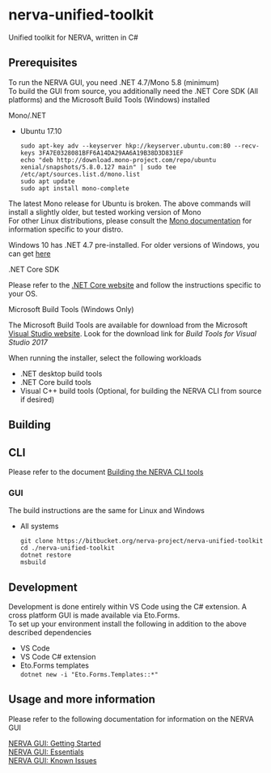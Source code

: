# nerva-unified-toolkit

Unified toolkit for NERVA, written in C#

## Prerequisites

To run the NERVA GUI, you need .NET 4.7/Mono 5.8 (minimum)  
To build the GUI from source, you additionally need the .NET Core SDK (All platforms) and the Microsoft Build Tools (Windows) installed

Mono/.NET

- Ubuntu 17.10

    `sudo apt-key adv --keyserver hkp://keyserver.ubuntu.com:80 --recv-keys 3FA7E0328081BFF6A14DA29AA6A19B38D3D831EF`  
    `echo "deb http://download.mono-project.com/repo/ubuntu xenial/snapshots/5.8.0.127 main" | sudo tee /etc/apt/sources.list.d/mono.list`  
    `sudo apt update`  
    `sudo apt install mono-complete`

The latest Mono release for Ubuntu is broken. The above commands will install a slightly older, but tested working version of Mono  
For other Linux distributions, please consult the [Mono documentation](https://www.mono-project.com/download/stable/#download-lin) for information specific to your distro.

Windows 10 has .NET 4.7 pre-installed. For older versions of Windows, you can get [here](https://www.microsoft.com/net/download/dotnet-framework-runtime)

.NET Core SDK

Please refer to the [.NET Core website](https://www.microsoft.com/net) and follow the instructions specific to your OS.

Microsoft Build Tools (Windows Only)

The Microsoft Build Tools are available for download from the Microsoft [Visual Studio website](https://visualstudio.microsoft.com/downloads/). Look for the download link for *Build Tools for Visual Studio 2017*

When running the installer, select the following workloads

- .NET desktop build tools 
- .NET Core build tools
- Visual C++ build tools (Optional, for building the NERVA CLI from source if desired)

## Building

## CLI

Please refer to the document [Building the NERVA CLI tools](https://bitbucket.org/snippets/nerva-project/kejLB4)

### GUI

The build instructions are the same for Linux and Windows

- All systems
    
    `git clone https://bitbucket.org/nerva-project/nerva-unified-toolkit`  
    `cd ./nerva-unified-toolkit`  
    `dotnet restore`  
    `msbuild`

## Development

Development is done entirely within VS Code using the C# extension. A cross platform GUI is made available via Eto.Forms.  
To set up your environment install the following in addition to the above described dependencies

- VS Code
- VS Code C# extension
- Eto.Forms templates  
`dotnet new -i "Eto.Forms.Templates::*"`

## Usage and more information

Please refer to the following documentation for information on the NERVA GUI

[NERVA GUI: Getting Started](https://bitbucket.org/snippets/nerva-project/7edAp6)  
[NERVA GUI: Essentials](https://bitbucket.org/snippets/nerva-project/yedn4X)  
[NERVA GUI: Known Issues](https://bitbucket.org/snippets/nerva-project/keGne4)

